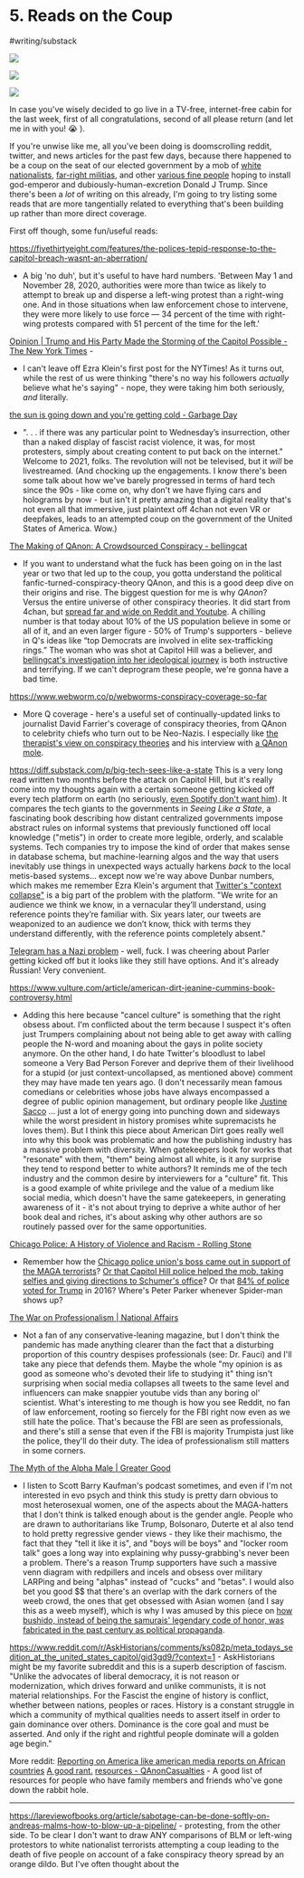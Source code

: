# 5. Reads on the Coup
#writing/substack

![](5.%20Reads%20on%20the%20Coup/136692664_10158663257992931_3941438984793650637_o.jpg)

![](5.%20Reads%20on%20the%20Coup/images.jpg)

![](5.%20Reads%20on%20the%20Coup/ErGzwg0XMAATR8_.jpg)

In case you've wisely decided to go live in a TV-free, internet-free cabin for the last week, first of all congratulations, second of all please return (and let me in with you! 😭 ). 

If you're unwise like me, all you've been doing is doomscrolling reddit, twitter, and news articles for the past few days, because there happened to be a coup on the seat of our elected government by a mob of [white nationalists](https://www.buzzfeednews.com/article/skbaer/trump-supporters-racist-symbols-capitol-assault), [far-right militias](https://www.vox.com/recode/22221285/trump-online-capitol-riot-far-right-parler-twitter-facebook), and other [various fine people](https://www.haaretz.com/world-news/neo-nazis-qanon-and-camp-auschwitz-a-guide-to-the-hate-symbols-at-the-capitol-riot-1.9434983) hoping to install god-emperor and dubiously-human-excretion Donald J Trump. Since there's been a *lot* of writing on this already, I'm going to try listing some reads that are more tangentially related to everything that's been building up rather than more direct coverage. 

First off though, some fun/useful reads:

https://fivethirtyeight.com/features/the-polices-tepid-response-to-the-capitol-breach-wasnt-an-aberration/
* A big 'no duh', but it's useful to have hard numbers. 'Between May 1 and November 28, 2020, authorities were more than twice as likely to attempt to break up and disperse a left-wing protest than a right-wing one. And in those situations when law enforcement chose to intervene, they were more likely to use force — 34 percent of the time with right-wing protests compared with 51 percent of the time for the left.'

[Opinion | Trump and His Party Made the Storming of the Capitol Possible - The New York Times](https://www.nytimes.com/2021/01/07/opinion/trump-capitol-protests.html) -
* I can't leave off Ezra Klein's first post for the NYTimes! As it turns out, while the rest of us were thinking "there's no way his followers *actually* believe what he's saying" - nope, they were taking him both seriously, *and* literally. 

[the sun is going down and you're getting cold - Garbage Day](https://www.garbageday.email/p/the-sun-is-going-down-and-youre-getting)
* ". . . if there was any particular point to Wednesday’s insurrection, other than a naked display of fascist racist violence, it was, for most protesters, simply about creating content to put back on the internet." Welcome to 2021, folks. The revolution will not be televised, but it *will* be livestreamed. (And chocking up the engagements. I know there's been some talk about how we've barely progressed in terms of hard tech since the 90s - like come on, why don't we have flying cars and holograms by now - but isn't it pretty amazing that a digital reality that's not even all that immersive, just plaintext off 4chan not even VR or deepfakes, leads to an attempted coup on the government of the United States of America. Wow.)


[The Making of QAnon: A Crowdsourced Conspiracy - bellingcat](https://www.bellingcat.com/news/americas/2021/01/07/the-making-of-qanon-a-crowdsourced-conspiracy/) 
* If you want to understand what the fuck has been going on in the last year or two that led up to the coup, you gotta understand the political fanfic-turned-conspiracy-theory QAnon, and this is a good deep dive on their origins and rise. The biggest question for me is why *QAnon*? Versus the entire universe of other conspiracy theories. It did start from 4chan, but [spread far and wide on Reddit and Youtube](https://www.nbcnews.com/tech/tech-news/how-three-conspiracy-theorists-took-q-sparked-qanon-n900531). A chilling number is that today about 10% of the US population believe in some or all of it, and an even larger figure - 50% of Trump's supporters - believe in Q's ideas like “top Democrats are involved in elite sex-trafficking rings.” The woman who was shot at Capitol Hill was a believer, and [bellingcat's investigation into her ideological journey](https://www.bellingcat.com/news/2021/01/08/the-journey-of-ashli-babbitt/) is both instructive and terrifying. If we can't deprogram these people, we're gonna have a bad time.

https://www.webworm.co/p/webworms-conspiracy-coverage-so-far
* More Q coverage - here's a useful set of continually-updated links to journalist David Farrier's coverage of conspiracy theories, from QAnon to celebrity chiefs who turn out to be Neo-Nazis. I especially like [the therapist's view on conspiracy theories](https://www.webworm.co/p/a-therapists-view-of-conspiracy-theories) and his interview with [a QAnon mole](https://www.webworm.co/p/faking-it-qanon-from-the-inside). 

https://diff.substack.com/p/big-tech-sees-like-a-state
This is a very long read written two months before the attack on Capitol Hill, but it's really come into my thoughts again with a certain someone getting kicked off every tech platform on earth (no seriously, [even Spotify don't want him](https://twitter.com/KarateSkool/status/1347951629878915072)). It compares the tech giants to the governments in *Seeing Like a State*, a fascinating book describing how distant centralized governments impose abstract rules on informal systems that previously functioned off local knowledge ("metis") in order to create more legible, orderly, and scalable systems. Tech companies try to impose the kind of order that makes sense in database schema, but machine-learning algos and the way that users inevitably use things in unexpected ways actually harkens *back* to the local metis-based systems... except now we're way above Dunbar numbers, which makes me remember Ezra Klein's argument that [Twitter's "context collapse"](https://www.vox.com/technology/2018/8/8/17661368/sarah-jeong-twitter-new-york-times-andrew-sullivan) is a big part of the problem with the platform. "We write for an audience we think we know, in a vernacular they’ll understand, using reference points they’re familiar with. Six years later, our tweets are weaponized to an audience we don’t know, thick with terms they understand differently, with the reference points completely absent." 

[Telegram has a Nazi problem](https://restofworld.org/2021/terror-on-telegram/) - well, fuck. I was cheering about Parler getting kicked off but it looks like they still have options. And it's already Russian! Very convenient. 

https://www.vulture.com/article/american-dirt-jeanine-cummins-book-controversy.html
* Adding this here because "cancel culture" is something that the right obsess about. I'm conflicted about the term because I suspect it's often just Trumpers complaining about not being able to get away with calling people the N-word and moaning about the gays in polite society anymore. On the other hand, I do hate Twitter's bloodlust to label someone a Very Bad Person Forever and deprive them of their livelihood for a stupid (or just context-uncollapsed, as mentioned above) comment they may have made ten years ago. (I don't necessarily mean famous comedians or celebrities whose jobs have always encompassed a degree of public opinion management, but ordinary people like [Justine Sacco](https://www.nytimes.com/2015/02/15/magazine/how-one-stupid-tweet-ruined-justine-saccos-life.html) ... just a lot of energy going into punching down and sideways while the worst president in history promises white supremacists he loves them). But I think this piece about American Dirt goes really well into why this book was problematic and how the publishing industry has a massive problem with diversity. When gatekeepers look for works that "resonate" with them, "them" being almost all white, is it any surprise they tend to respond better to white authors? It reminds me of the tech industry and the common desire by interviewers for a "culture" fit. This is a good example of white privilege and the value of a medium like social media, which doesn't have the same gatekeepers, in generating awareness of it - it's not about trying to deprive a white author of her book deal and riches, it's about asking why other authors are so routinely passed over for the same opportunities. 

[Chicago Police: A History of Violence and Racism - Rolling Stone](https://www.rollingstone.com/culture/culture-features/chicago-police-racism-violence-history-1088559/) 
* Remember how the [Chicago police union's boss came out in support of the MAGA terrorists](https://www.newsweek.com/chicago-police-union-leader-defends-capitol-rioters-there-was-little-destruction-property-1559835)? [Or that Capitol Hill police helped the mob, taking selfies and giving directions to Schumer's office](https://www.vox.com/2021/1/9/22222375/democrats-ryan-investigate-capitol-security-failings-trump-riot)?  Or that [84% of police voted for Trump](https://www.policemag.com/342098/the-2016-police-presidential-poll) in 2016? Where's Peter Parker whenever Spider-man shows up?

[The War on Professionalism | National Affairs](https://www.nationalaffairs.com/publications/detail/the-war-on-professionalism) 
* Not a fan of any conservative-leaning magazine, but I don't think the pandemic has made anything clearer than the fact that a disturbing proportion of this country despises professionals (see: Dr. Fauci) and I'll take any piece that defends them. Maybe the whole "my opinion is as good as someone who's devoted their life to studying it" thing isn't surprising when social media collapses all tweets to the same level and influencers can make snappier youtube vids than any boring ol' scientist. What's interesting to me though is how you see Reddit, no fan of law enforcement, rooting so fiercely for the FBI right now even as we still hate the police. That's because the FBI are seen as professionals, and there's still a sense that even if the FBI is majority Trumpista just like the police, they'll do their duty. The idea of professionalism still matters in some corners.

[The Myth of the Alpha Male | Greater Good](https://greatergood.berkeley.edu/article/item/the_myth_of_the_alpha_male)
* I listen to Scott Barry Kaufman's podcast sometimes, and even if I'm not interested in evo psych and think this study is pretty darn obvious to most heterosexual women, one of the aspects about the MAGA-hatters that I don't think is talked enough about is the gender angle. People who are drawn to authoritarians like Trump, Bolsonaro, Duterte et al also tend to hold pretty regressive gender views - they like their machismo, the fact that they "tell it like it is", and "boys will be boys" and "locker room talk" goes a long way into explaining why pussy-grabbing's never been a problem. There's a reason Trump supporters have such a massive venn diagram with redpillers and incels and obsess over military LARPing and being "alphas" instead of "cucks" and "betas". I would also bet you good $$ that there's an overlap with the dark corners of the weeb crowd, the ones that get obsessed with Asian women (and I say this as a weeb myself), which is why I was amused by this piece on [how bushido, instead of being the samurais' legendary code of honor, was fabricated in the past century as political propaganda](https://www.reddit.com/r/badhistory/comments/kcbgpt/how_bushido_was_fabricated_in_the_nineteenth/). 

https://www.reddit.com/r/AskHistorians/comments/ks082p/meta_todays_sedition_at_the_united_states_capitol/gid3gd9/?context=1 - AskHistorians might be my favorite subreddit and this is a superb description of fascism. "Unlike the advocates of liberal democracy, it is not reason or modernization, which drives forward and unlike communists, it is not material relationships. For the Fascist the engine of history is conflict, whether between nations, peoples or races. History is a constant struggle in which a community of mythical qualities needs to assert itself in order to gain dominance over others. Dominance is the core goal and must be asserted. And only if the right and rightful people dominate will a golden age begin." 

More reddit:
[Reporting on America like american media reports on African countries](https://www.reddit.com/r/worldnews/comments/ksae8f/angela_merkel_trump_shares_blame_for_us_capitol/gifpkfa/)
[A good rant.](https://www.reddit.com/r/PublicFreakout/comments/ks18gg/dc_curfew_being_enforced_proud_boys_and_trump/gie7j2i/)
[resources - QAnonCasualties](https://www.reddit.com/r/QAnonCasualties/wiki/resources) - A good list of resources for people who have family members and friends who've gone down the rabbit hole. 

- - -

https://lareviewofbooks.org/article/sabotage-can-be-done-softly-on-andreas-malms-how-to-blow-up-a-pipeline/ - protesting, from the other side. To be clear I don't want to draw ANY comparisons of BLM or left-wing protestors to white nationalist terrorists attempting a coup leading to the death of five people on account of a fake conspiracy theory spread by an orange dildo. But I've often thought about the 